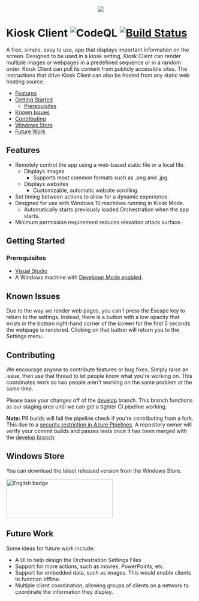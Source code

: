 
<!-- omit in toc -->
<p align="center">
  <img src="https://raw.githubusercontent.com/CityOfStanton/Kiosk-Client/main/logo/Kiosk-Client_App%20Logo.png">
</p>

<!-- omit in toc -->
# Kiosk Client ![CodeQL](https://github.com/CityOfStanton/Kiosk-Client/workflows/CodeQL/badge.svg) [![Build Status](https://dev.azure.com/chadbirch0541/Kiosk%20Client/_apis/build/status/CityOfStanton.Kiosk-Client?branchName=develop)](https://dev.azure.com/chadbirch0541/Kiosk%20Client/_build/latest?definitionId=1&branchName=develop)

A free, simple, easy to use, app that displays important information on the screen. Designed to be used in a kiosk setting, Kiosk Client can render multiple images or webpages in a predefined sequence or in a random order. Kiosk Client can pull its content from publicly accessible sites. The instructions that drive Kiosk Client can also be hosted from any static web hosting source.

- [Features](#features)
- [Getting Started](#getting-started)
  - [Prerequisites](#prerequisites)
- [Known Issues](#known-issues)
- [Contributing](#contributing)
- [Windows Store](#windows-store)
- [Future Work](#future-work)

## Features
  * Remotely control the app using a web-based static file or a local file.
    * Displays images
      * Supports most common formats such as .png and .jpg.
    * Displays websites
      * Customizable, automatic website scrolling.
  * Set timing between actions to allow for a dynamic experience.
  * Designed for use with Windows 10 machines running in Kiosk Mode.
    * Automatically starts previously loaded Orchestration when the app starts.
  * Minimum permission requirement reduces elevation attack surface.

## Getting Started

### Prerequisites

* [Visual Studio](https://visualstudio.microsoft.com/vs/community)
* A Windows machine with [Developer Mode enabled](https://docs.microsoft.com/en-us/windows/apps/get-started/enable-your-device-for-development).

## Known Issues
Due to the way we render web pages, you can't press the Escape key to return to the settings. Instead, there is a button with a low opacity that exists in the bottom right-hand corner of the screen for the first 5 seconds the webpage is rendered. Clicking on that button will return you to the Settings menu.

## Contributing

We encourage anyone to contribute features or bug fixes. Simply raise an issue, then use that thread to let people know what you're working on. This coordinates work so two people aren't working on the same problem at the same time.

Please base your changes off of the [develop](https://github.com/CityOfStanton/Kiosk-Client/tree/develop) branch. This branch functions as our staging area until we can get a tighter CI pipeline working.

**Note:** PR builds will fail the pipeline check if you're contributing from a fork. This due to a [security restriction in Azure Pipelines](https://docs.microsoft.com/en-us/azure/devops/pipelines/repos/github?view=azure-devops&tabs=yaml#access-restrictions). A repository owner will verify your commit builds and passes tests once it has been merged with the [develop branch](https://github.com/CityOfStanton/Kiosk-Client/tree/develop).

## Windows Store

You can download the latest released version from the Windows Store.

<a href='//www.microsoft.com/store/apps/9NQZFB05ZMV9?cid=storebadge&ocid=badge'><img src='https://developer.microsoft.com/store/badges/images/English_get-it-from-MS.png' alt='English badge' width="284px" height="104pxpx"/></a>

## Future Work

Some ideas for future work include:

* A UI to help design the Orchestration Settings Files
* Support for more actions, such as movies, PowerPoints, etc.
* Support for embedded data, such as images. This would enable clients to function offline.
* Multiple client coordination, allowing groups of clients on a network to coordinate the information they display.